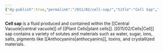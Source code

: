 ```yaml
---
{"dg-publish":true,"permalink":"/011/02/cell-sap/","title":"Cell Sap","tags":["BIOL412"],"noteIcon":"1","created":"2024-10-19T20:27:19.027-07:00","updated":"2024-10-03T23:25:05.560-07:00"}
---
```


**Cell sap** is a fluid produced and contained within the [[Central Vacuole\|central vacuole]] of [[Plant Cells\|plant cells]]. [[011/02/Cells\|Cell]] sap contains a variety of solutes and materials such as water, sugar, ions, salts, pigments like [[Anthocyanins\|anthocyanins]], toxins, and crystallized materials.